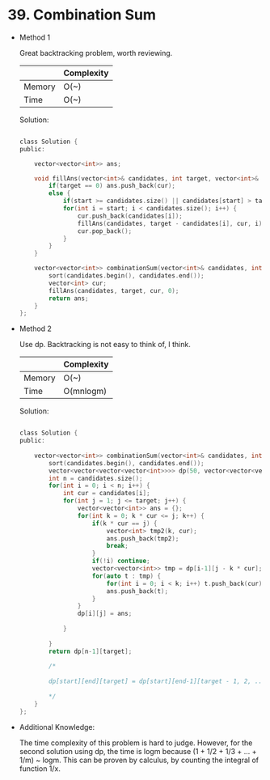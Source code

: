 # 39. Combination Sum 
- Method 1

    Great backtracking problem, worth reviewing.

    | |   Complexity  |
    | ----------- | ----------- | 
    |  Memory     | O(~) | 
    |      Time       |  O(~) | 


    Solution:

    ``` h

    class Solution {
    public:

        vector<vector<int>> ans;

        void fillAns(vector<int>& candidates, int target, vector<int>& cur, int start) {
            if(target == 0) ans.push_back(cur);
            else {
                if(start >= candidates.size() || candidates[start] > target) return;
                for(int i = start; i < candidates.size(); i++) {
                    cur.push_back(candidates[i]);
                    fillAns(candidates, target - candidates[i], cur, i);
                    cur.pop_back();
                }
            }
        }

        vector<vector<int>> combinationSum(vector<int>& candidates, int target) {
            sort(candidates.begin(), candidates.end());
            vector<int> cur;
            fillAns(candidates, target, cur, 0);
            return ans;
        }
    };

    ```

- Method 2

    Use dp. Backtracking is not easy to think of, I think.

    | |   Complexity  |
    | ----------- | ----------- | 
    |  Memory     | O(~) | 
    |      Time       |  O(mnlogm) | 


    Solution:

    ``` h

    class Solution {
    public:
        
        vector<vector<int>> combinationSum(vector<int>& candidates, int target) {
            sort(candidates.begin(), candidates.end());
            vector<vector<vector<vector<int>>>> dp(50, vector<vector<vector<int>>>(50));
            int n = candidates.size();
            for(int i = 0; i < n; i++) {
                int cur = candidates[i];
                for(int j = 1; j <= target; j++) {
                    vector<vector<int>> ans = {};
                    for(int k = 0; k * cur <= j; k++) {
                        if(k * cur == j) {
                            vector<int> tmp2(k, cur);
                            ans.push_back(tmp2);
                            break;
                        }
                        if(!i) continue;
                        vector<vector<int>> tmp = dp[i-1][j - k * cur];
                        for(auto t : tmp) {
                            for(int i = 0; i < k; i++) t.push_back(cur);
                            ans.push_back(t);
                        }
                    }
                    dp[i][j] = ans;
                    
                }
                
            }
            return dp[n-1][target];
            
            /*
            
            dp[start][end][target] = dp[start][end-1][target - 1, 2, ... ,  can[end]] + dp[start][end-1][target]
                
            */
        }
    };

    ```

- Additional Knowledge:
       
    The time complexity of this problem is hard to judge. However, for the second solution using dp, the time is logm because (1 + 1/2 + 1/3 + ... + 1/m) ~ logm. This can be proven by calculus, by counting the integral of function 1/x.



<br> 
